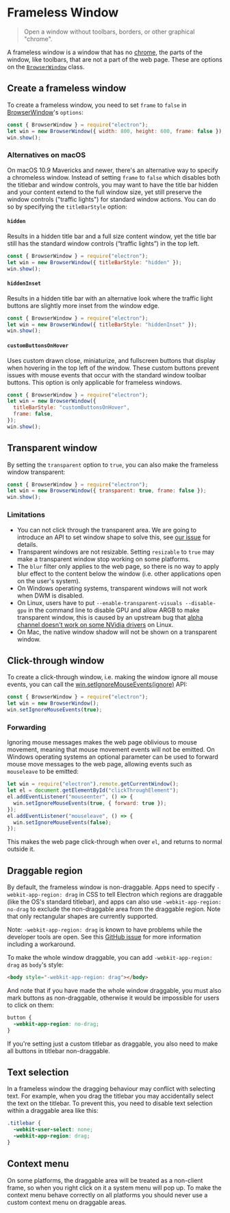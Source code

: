 # Frameless Window

> Open a window without toolbars, borders, or other graphical "chrome".

A frameless window is a window that has no
[chrome](https://developer.mozilla.org/en-US/docs/Glossary/Chrome), the parts of
the window, like toolbars, that are not a part of the web page. These are
options on the [`BrowserWindow`](browser-window.md) class.

## Create a frameless window

To create a frameless window, you need to set `frame` to `false` in
[BrowserWindow](browser-window.md)'s `options`:

```javascript
const { BrowserWindow } = require("electron");
let win = new BrowserWindow({ width: 800, height: 600, frame: false });
win.show();
```

### Alternatives on macOS

On macOS 10.9 Mavericks and newer, there's an alternative way to specify
a chromeless window. Instead of setting `frame` to `false` which disables
both the titlebar and window controls, you may want to have the title bar
hidden and your content extend to the full window size, yet still preserve
the window controls ("traffic lights") for standard window actions.
You can do so by specifying the `titleBarStyle` option:

#### `hidden`

Results in a hidden title bar and a full size content window, yet the title bar still has the standard window controls (“traffic lights”) in the top left.

```javascript
const { BrowserWindow } = require("electron");
let win = new BrowserWindow({ titleBarStyle: "hidden" });
win.show();
```

#### `hiddenInset`

Results in a hidden title bar with an alternative look where the traffic light buttons are slightly more inset from the window edge.

```javascript
const { BrowserWindow } = require("electron");
let win = new BrowserWindow({ titleBarStyle: "hiddenInset" });
win.show();
```

#### `customButtonsOnHover`

Uses custom drawn close, miniaturize, and fullscreen buttons that display
when hovering in the top left of the window. These custom buttons prevent issues
with mouse events that occur with the standard window toolbar buttons. This
option is only applicable for frameless windows.

```javascript
const { BrowserWindow } = require("electron");
let win = new BrowserWindow({
  titleBarStyle: "customButtonsOnHover",
  frame: false,
});
win.show();
```

## Transparent window

By setting the `transparent` option to `true`, you can also make the frameless
window transparent:

```javascript
const { BrowserWindow } = require("electron");
let win = new BrowserWindow({ transparent: true, frame: false });
win.show();
```

### Limitations

- You can not click through the transparent area. We are going to introduce an
  API to set window shape to solve this, see
  [our issue](https://github.com/electron/electron/issues/1335) for details.
- Transparent windows are not resizable. Setting `resizable` to `true` may make
  a transparent window stop working on some platforms.
- The `blur` filter only applies to the web page, so there is no way to apply
  blur effect to the content below the window (i.e. other applications open on
  the user's system).
- On Windows operating systems, transparent windows will not work when DWM is
  disabled.
- On Linux, users have to put `--enable-transparent-visuals --disable-gpu` in
  the command line to disable GPU and allow ARGB to make transparent window,
  this is caused by an upstream bug that [alpha channel doesn't work on some
  NVidia drivers](https://code.google.com/p/chromium/issues/detail?id=369209) on
  Linux.
- On Mac, the native window shadow will not be shown on a transparent window.

## Click-through window

To create a click-through window, i.e. making the window ignore all mouse
events, you can call the [win.setIgnoreMouseEvents(ignore)][ignore-mouse-events]
API:

```javascript
const { BrowserWindow } = require("electron");
let win = new BrowserWindow();
win.setIgnoreMouseEvents(true);
```

### Forwarding

Ignoring mouse messages makes the web page oblivious to mouse movement, meaning
that mouse movement events will not be emitted. On Windows operating systems an
optional parameter can be used to forward mouse move messages to the web page,
allowing events such as `mouseleave` to be emitted:

```javascript
let win = require("electron").remote.getCurrentWindow();
let el = document.getElementById("clickThroughElement");
el.addEventListener("mouseenter", () => {
  win.setIgnoreMouseEvents(true, { forward: true });
});
el.addEventListener("mouseleave", () => {
  win.setIgnoreMouseEvents(false);
});
```

This makes the web page click-through when over `el`, and returns to normal
outside it.

## Draggable region

By default, the frameless window is non-draggable. Apps need to specify
`-webkit-app-region: drag` in CSS to tell Electron which regions are draggable
(like the OS's standard titlebar), and apps can also use
`-webkit-app-region: no-drag` to exclude the non-draggable area from the
draggable region. Note that only rectangular shapes are currently supported.

Note: `-webkit-app-region: drag` is known to have problems while the developer tools are open. See this [GitHub issue](https://github.com/electron/electron/issues/3647) for more information including a workaround.

To make the whole window draggable, you can add `-webkit-app-region: drag` as
`body`'s style:

```html
<body style="-webkit-app-region: drag"></body>
```

And note that if you have made the whole window draggable, you must also mark
buttons as non-draggable, otherwise it would be impossible for users to click on
them:

```css
button {
  -webkit-app-region: no-drag;
}
```

If you're setting just a custom titlebar as draggable, you also need to make all
buttons in titlebar non-draggable.

## Text selection

In a frameless window the dragging behaviour may conflict with selecting text.
For example, when you drag the titlebar you may accidentally select the text on
the titlebar. To prevent this, you need to disable text selection within a
draggable area like this:

```css
.titlebar {
  -webkit-user-select: none;
  -webkit-app-region: drag;
}
```

## Context menu

On some platforms, the draggable area will be treated as a non-client frame, so
when you right click on it a system menu will pop up. To make the context menu
behave correctly on all platforms you should never use a custom context menu on
draggable areas.

[ignore-mouse-events]: browser-window.md#winsetignoremouseeventsignore
